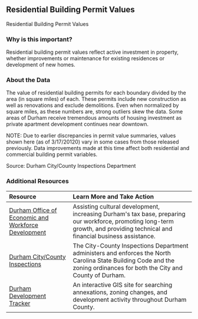 ## Residential Building Permit Values
Residential Building Permit Values

### Why is this important?
Residential building permit values reflect active investment in property, whether improvements or maintenance for existing residences or development of new homes.

### About the Data
The value of residential building permits for each boundary divided by the area (in square miles) of each. These permits include new construction as well as renovations and exclude demolitions. Even when normalized by square miles, as these numbers are, strong outliers skew the data. Some areas of Durham receive tremendous amounts of housing investment as private apartment development continues near downtown.

NOTE: Due to earlier discrepancies in permit value summaries, values shown here (as of 3/17/20120) vary in some cases from those released previously. Data improvements made at this time affect both residential and commercial building permit variables.    

Source: Durham City/County Inspections Department  

### Additional Resources

|Resource | Learn More and Take Action | 
|:--- | :--- |
|[Durham Office of Economic and Workforce Development](http://durhamnc.gov/446/Office-of-Economic-Workforce-Development) | Assisting cultural development, increasing Durham's tax base, preparing our workforce, promoting long-term growth, and providing technical and financial business assistance.
|[Durham City/County Inspections](http://durhamnc.gov/293/City-County-Inspections)| The City-County Inspections Department administers and enforces the North Carolina State Building Code and the zoning ordinances for both the City and County of Durham.
|[Durham Development Tracker](https://durhamnc.gov/3864/Development-Tracker-Durham-Maps) | An interactive GIS site for searching annexations, zoning changes, and development activity throughout Durham County.
